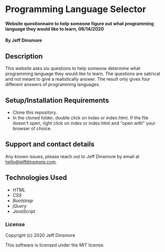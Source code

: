 # Programming Language Selector

#### Website questionnaire to help someone figure out what programming language they would like to learn, 08/14/2020

#### By Jeff Dinsmore

## Description

This website asks six questions to help someone determine what programming language they would like to learn. The questions are satirical and not meant to give a realistically answer. The result only gives four different answers of programming languages.

## Setup/Installation Requirements

* Clone this repository.
* In the cloned folder, double click on index or index.html. If the file doesn't open, right click on index or index.html and "open with" your browser of choice.

## Support and contact details

Any known issues, please reach out to Jeff Dinsmore by email at hello@jeffdinsmore.com.

## Technologies Used

* _HTML_
* _CSS_
* _Bootstrap_
* _jQuery_
* _JavaScript_

### License

Copyright (c) 2020 Jeff Dinsmore

This software is licensed under the MIT license.